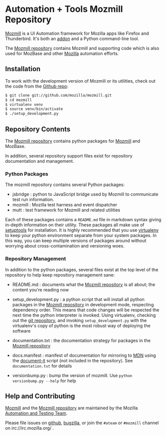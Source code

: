 # Automation + Tools Mozmill Repository

[Mozmill](https://developer.mozilla.org/en/Mozmill) is a UI Automation
framework for Mozilla apps like Firefox and Thunderbird. It's both an
[addon](https://addons.mozilla.org/en-US/firefox/addon/9018/) and a
Python command-line tool. 

The [Mozmill repository](http://github.com/mozilla/mozmill)
contains Mozmill and supporting code which is also used for MozBase
and other [Mozilla](http://mozilla.org/) automation efforts.


## Installation

To work with the development version of Mozmill or its utilities, check out the code
from the [Github repo](http://github.com/mozilla/mozmill):

```sh
$ git clone git://github.com/mozilla/mozmill.git
$ cd mozmill
$ virtualenv venv
$ source venv/bin/activate
$ ./setup_development.py
```


## Repository Contents

The [Mozmill repository](http://github.com/mozilla/mozmill)
contains python packages for
[Mozmill](https://developer.mozilla.org/en/Mozmill)
and MozBase.

In addition, several repository support files exist for repository
documentation and management.


### Python Packages

The mozmill repository contains several Python packages:

- jsbridge : python to JavaScript bridge used by Mozmill to communicate test run information.
- mozmill : Mozilla test harness and event dispatcher
- mutt : test framework for Mozmill and related utilities

Each of these packages contains a `README.md` file in markdown syntax
giving in-depth information on their utility.  These packages all make
use of
[setuptools](http://peak.telecommunity.com/DevCenter/setuptools)
for installation.  It is highly recommended that you use 
[virtualenv](http://www.virtualenv.org/) to keep your python
environment separate from your system packages.  In this way, you can
keep multiple versions of packages around without worrying about
cross-contamination and versioning woes.


### Repository Management

In addition to the python packages, several files exist at the top
level of the repository to help keep repository management sane:

- README.md : documents what the [Mozmill repository](http://github.com/mozilla/mozmill)
  is all about; the content you're reading now

- setup_development.py : a python script that will install all python
  packages in the [Mozmill repository](http://github.com/mozilla/mozmill)
  in development mode, respecting dependency order.  This means that
  code changes will be respected the next time the python interpreter
  is invoked. Using virtualenv, checking out the 
  [git repository](http://github.com/mozilla/mozmill), and
  invoking `setup_development.py` with the virtualenv's copy of python
  is the most robust way of deploying the software

- documentation.txt : the documentation strategy for packages in the
  [Mozmill repository](http://github.com/mozilla/mozmill)

- docs.manifest : manifest of documentation for mirroring to 
  [MDN](https://developer.mozilla.org/) using the 
  [document-it](http://k0s.org/mozilla/hg/DocumentIt) script (not 
  included in the repository).  See `documentation.txt` for details

- versionbump.py : bump the version of mozmill. Use ``python versionbump.py --help`` for help

## Help and Contributing

[Mozmill](https://developer.mozilla.org/en/Mozmill) and the
[Mozmill repository](http://github.com/mozilla/mozmill) are
maintained by the Mozilla 
[Automation and Testing Team](https://wiki.mozilla.org/Auto-tools).

Please file issues on
[github](http://github.com/mozilla/mozmill),
[bugzilla](https://bugzilla.mozilla.org/enter_bug.cgi?product=Testing&component=Mozmill),
or join the `#ateam` or `#mozmill` channel on irc://irc.mozilla.org/ .
